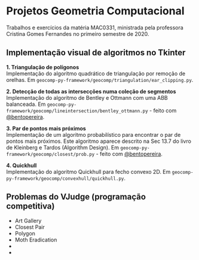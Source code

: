 # Projetos Geometria Computacional
Trabalhos e exercícios da matéria MAC0331, ministrada pela professora Cristina Gomes Fernandes no primeiro semestre de 2020.

## Implementação visual de algoritmos no Tkinter

**1. Triangulação de polígonos**  
Implementação do algoritmo quadrático de triangulação por remoção de orelhas. Em `geocomp-py-framework/geocomp/triangulation/ear_clipping.py`.  
  
**2. Detecção de todas as intersecções numa coleção de segmentos**  
Implementação do algoritmo de Bentley e Ottmann com uma ABB balanceada. Em `geocomp-py-framework/geocomp/lineintersection/bentley_ottmann.py` - feito com [@bentopereira](http://github.com/bentopereira).  
  
**3. Par de pontos mais próximos**  
Implementação de um algoritmo probabilístico para encontrar o par de pontos mais próximos. Este algoritmo aparece descrito na Sec 13.7 do livro de Kleinberg e Tardos (Algorithm Design). Em `geocomp-py-framework/geocomp/closest/prob.py` - feito com [@bentopereira](http://github.com/bentopereira).  
  
**4. Quickhull**  
Implementação do algoritmo Quickhull para fecho convexo 2D. Em `geocomp-py-framework/geocomp/convexhull/quickhull.py`.  
  
## Problemas do VJudge (programação competitiva)

- Art Gallery
- Closest Pair
- Polygon
- Moth Eradication
-
-
